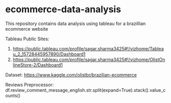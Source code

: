 # ecommerce-data-analysis

This repository contains data analysis using tableau for a brazillian ecommerce website

Tableau Public Sites:
1) https://public.tableau.com/profile/sagar.sharma3425#!/vizhome/Tableau_2_15728445957890/Dashboard1
2) https://public.tableau.com/profile/sagar.sharma3425#!/vizhome/OlistOnlineStore-2/Dashboard1

Dataset:
https://www.kaggle.com/olistbr/brazilian-ecommerce

Reviews Preprocessor:
df.review_comment_message_english.str.split(expand=True).stack().value_counts()

